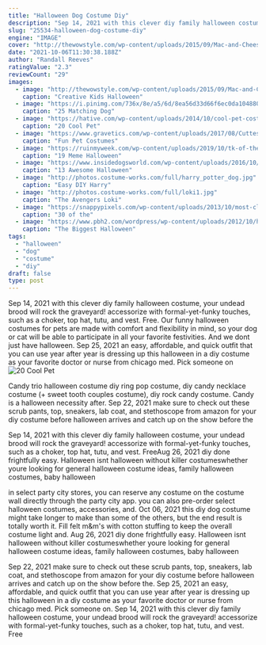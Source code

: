 ```yaml
---
title: "Halloween Dog Costume Diy"
description: "Sep 14, 2021 with this clever diy family halloween costume, your undead brood will rock the graveyard! accessorize with formal-yet-funky touches, such as a choker, top hat, tutu, and vest. Free"
slug: "25534-halloween-dog-costume-diy"
engine: "IMAGE"
cover: "http://thewowstyle.com/wp-content/uploads/2015/09/Mac-and-Cheese-Halloween-Costume.jpeg"
date: "2021-10-06T11:30:38.188Z"
author: "Randall Reeves"
ratingValue: "2.3"
reviewCount: "29"
images:
  - image: "http://thewowstyle.com/wp-content/uploads/2015/09/Mac-and-Cheese-Halloween-Costume.jpeg"
    caption: "Creative Kids Halloween"
  - image: "https://i.pinimg.com/736x/8e/a5/6d/8ea56d33d66f6ec0da1048802d9da114.jpg"
    caption: "25 Matching Dog"
  - image: "https://hative.com/wp-content/uploads/2014/10/cool-pet-costumes/9-cool-pet-costumes.jpg"
    caption: "20 Cool Pet"
  - image: "https://www.gravetics.com/wp-content/uploads/2017/08/Cuttest-Halloween-Cat-Dress.jpg"
    caption: "Fun Pet Costumes"
  - image: "https://ruinmyweek.com/wp-content/uploads/2019/10/tk-of-the-best-meme-based-halloween-costumes-of-2019-5.jpg"
    caption: "19 Meme Halloween"
  - image: "https://www.insidedogsworld.com/wp-content/uploads/2016/10/Husky-costume11.jpg"
    caption: "13 Awesome Halloween"
  - image: "http://photos.costume-works.com/full/harry_potter_dog.jpg"
    caption: "Easy DIY Harry"
  - image: "http://photos.costume-works.com/full/loki1.jpg"
    caption: "The Avengers Loki"
  - image: "https://snappypixels.com/wp-content/uploads/2013/10/most-clever-halloween-costumes-ever-25.jpg"
    caption: "30 of the"
  - image: "https://www.pbh2.com/wordpress/wp-content/uploads/2012/10/halloween-fails-tampon.jpg"
    caption: "The Biggest Halloween"
tags:
  - "halloween"
  - "dog"
  - "costume"
  - "diy"
draft: false
type: post
---
```


Sep 14, 2021 with this clever diy family halloween costume, your undead brood will rock the graveyard! accessorize with formal-yet-funky touches, such as a choker, top hat, tutu, and vest. Free. Our funny halloween costumes for pets are made with comfort and flexibility in mind, so your dog or cat will be able to participate in all your favorite festivities. And we dont just have halloween. Sep 25, 2021 an easy, affordable, and quick outfit that you can use year after year is dressing up this halloween in a diy costume as your favorite doctor or nurse from chicago med. Pick someone on
![20 Cool Pet](https://hative.com/wp-content/uploads/2014/10/cool-pet-costumes/9-cool-pet-costumes.jpg "20 Cool Pet")

Candy trio halloween costume diy ring pop costume, diy candy necklace costume (+ sweet tooth couples costume), diy rock candy costume. Candy is a halloween necessity after. Sep 22, 2021 make sure to check out these scrub pants, top, sneakers, lab coat, and stethoscope from amazon for your diy costume before halloween arrives and catch up on the show before the
<!--inArticleAds-->

<!--galleryOne-->

Sep 14, 2021 with this clever diy family halloween costume, your undead brood will rock the graveyard! accessorize with formal-yet-funky touches, such as a choker, top hat, tutu, and vest. FreeAug 26, 2021 diy done frightfully easy. Halloween isnt halloween without killer costumeswhether youre looking for general halloween costume ideas, family halloween costumes, baby halloween
<!--inArticleAds-->

<!--galleryTwo-->

in select party city stores, you can reserve any costume on the costume wall directly through the party city app.  you can also pre-order select halloween costumes, accessories, and. Oct 06, 2021 this diy dog costume might take longer to make than some of the others, but the end result is totally worth it. Fill felt m&m's with cotton stuffing to keep the overall costume light and. Aug 26, 2021 diy done frightfully easy. Halloween isnt halloween without killer costumeswhether youre looking for general halloween costume ideas, family halloween costumes, baby halloween
<!--galleryThree-->

Sep 22, 2021 make sure to check out these scrub pants, top, sneakers, lab coat, and stethoscope from amazon for your diy costume before halloween arrives and catch up on the show before the. Sep 25, 2021 an easy, affordable, and quick outfit that you can use year after year is dressing up this halloween in a diy costume as your favorite doctor or nurse from chicago med. Pick someone on. Sep 14, 2021 with this clever diy family halloween costume, your undead brood will rock the graveyard! accessorize with formal-yet-funky touches, such as a choker, top hat, tutu, and vest. Free